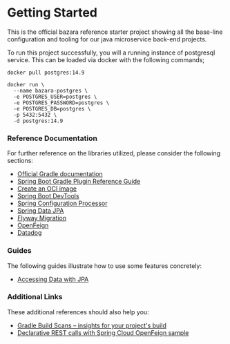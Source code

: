 # Getting Started
This is the official bazara reference starter project showing all the base-line configuration and tooling for our java microservice back-end projects.

To run this project successfully, you will a running instance of postgresql service. This can be loaded via docker with the following commands;


```
docker pull postgres:14.9
```
```
docker run \
  --name bazara-postgres \
  -e POSTGRES_USER=postgres \
  -e POSTGRES_PASSWORD=postgres \
  -e POSTGRES_DB=postgres \
  -p 5432:5432 \
  -d postgres:14.9
```

### Reference Documentation
For further reference on the libraries utilized, please consider the following sections:

* [Official Gradle documentation](https://docs.gradle.org)
* [Spring Boot Gradle Plugin Reference Guide](https://docs.spring.io/spring-boot/docs/3.2.2/gradle-plugin/reference/html/)
* [Create an OCI image](https://docs.spring.io/spring-boot/docs/3.2.2/gradle-plugin/reference/html/#build-image)
* [Spring Boot DevTools](https://docs.spring.io/spring-boot/docs/3.2.2/reference/htmlsingle/index.html#using.devtools)
* [Spring Configuration Processor](https://docs.spring.io/spring-boot/docs/3.2.2/reference/htmlsingle/index.html#appendix.configuration-metadata.annotation-processor)
* [Spring Data JPA](https://docs.spring.io/spring-boot/docs/3.2.2/reference/htmlsingle/index.html#data.sql.jpa-and-spring-data)
* [Flyway Migration](https://docs.spring.io/spring-boot/docs/3.2.2/reference/htmlsingle/index.html#howto.data-initialization.migration-tool.flyway)
* [OpenFeign](https://docs.spring.io/spring-cloud-openfeign/docs/current/reference/html/)
* [Datadog](https://docs.spring.io/spring-boot/docs/3.2.2/reference/htmlsingle/index.html#actuator.metrics.export.datadog)

### Guides
The following guides illustrate how to use some features concretely:

* [Accessing Data with JPA](https://spring.io/guides/gs/accessing-data-jpa/)

### Additional Links
These additional references should also help you:

* [Gradle Build Scans – insights for your project's build](https://scans.gradle.com#gradle)
* [Declarative REST calls with Spring Cloud OpenFeign sample](https://github.com/spring-cloud-samples/feign-eureka)

